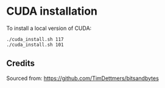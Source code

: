 # CUDA installation

To install a local version of CUDA:
```
./cuda_install.sh 117
./cuda_install.sh 101
```

## Credits

Sourced from: https://github.com/TimDettmers/bitsandbytes
